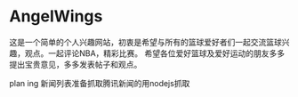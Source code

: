 # AngelWings
这是一个简单的个人兴趣网站，初衷是希望与所有的篮球爱好者们一起交流篮球兴趣，观点。一起评论NBA，精彩比赛。
希望各位爱好篮球及爱好运动的朋友多多提出宝贵意见，多多发表帖子和观点。







 plan  ing
  新闻列表准备抓取腾讯新闻的用nodejs抓取
